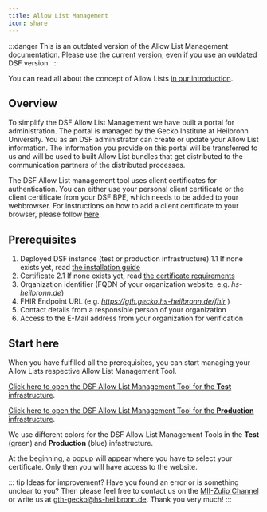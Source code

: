 ```yaml
---
title: Allow List Management
icon: share
---
```


:::danger
This is an outdated version of the Allow List Management documentation. Please use [the current version](/stable/maintain/allowList-mgm), even if you use an outdated DSF version.
:::

You can read all about the concept of Allow Lists [in our introduction](/intro/info/allowList.md).

## Overview
To simplify the DSF Allow List Management we have built a portal for administration. The portal is managed by the Gecko Institute at Heilbronn University. You as an DSF administrator can create or update your Allow List information. The information you provide on this portal will be transferred to us and will be used to built Allow List bundles that get distributed to the communication partners of the distributed processes. 

The DSF Allow List management tool uses client certificates for authentication. You can either use your personal client certificate or the client certificate from your DSF BPE, which needs to be added to your webbrowser. For instructions on how to add a client certificate to your browser, please follow <a href="https://www.ssl.com/how-to/configuring-client-authentication-certificates-in-web-browsers/">here</a>.


## Prerequisites
1. Deployed DSF instance (test or production infrastructure)
    1.1  If none exists yet, read [the installation guide](install)
2. Certificate 
    2.1  If none exists yet, read [the certificate requirements](install#client-server-certificates)
3. Organization identifier (FQDN of your organization website, e.g. *hs-heilbronn.de*)
4. FHIR Endpoint URL (e.g. *https://gth.gecko.hs-heilbronn.de/fhir* )
5. Contact details from a responsible person of your organization
6. Access to the E-Mail address from your organization for verification 
 

## Start here
When you have fulfilled all the prerequisites, you can start managing your Allow Lists respective Allow List Management Tool.

<a href="https://allowlist-test.gecko.hs-heilbronn.de/">Click here to open the DSF Allow List Management Tool for the **Test** infrastructure</a>.

<a href="https://allowlist.gecko.hs-heilbronn.de/">Click here to open the DSF Allow List Management Tool for the **Production** infrastructure</a>.

We use different colors for the DSF Allow List Management Tools in the **Test** (green) and **Production** (blue) infastructure. 


At the beginning, a popup will appear where you have to select your certificate. Only then you will have access to the website.


::: tip Ideas for improvement?
Have you found an error or is something unclear to you? Then please feel free to contact us on the <a href="https://mii.zulipchat.com/#narrow/stream/392426-Data-Sharing-Framework-.28DSF.29">MII-Zulip Channel</a> or write us at <a href="mailto:dsf-gecko@hs-heilbronn.de">gth-gecko@hs-heilbronn.de</a>. Thank you very much!
:::


